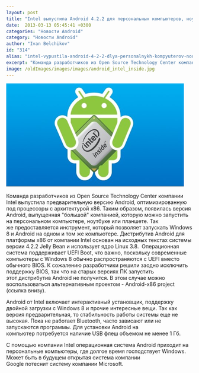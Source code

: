```yaml
---
layout: post
title: "Intel выпустила Android 4.2.2 для персональных компьютеров, ноутбуков и планшетов"
date:  2013-03-13 05:45:41 +0300
categories: "Новости Android"
category: "Новости Android"
author: "Ivan Belchikov"
id: "314"
alias: "intel-vypustila-android-4-2-2-dlya-personalnykh-kompyuterov-noutbukov-i-planshetov"
excerpt: "Команда разработчиков из Open Source Technology Center компании Intel выпустила предварительную версию Android, оптимизированную под процессоры с архитектурой x86. Таким образом, появилась версия Android, выпущенная большой компанией, которую можно запустить на персональном компьютере, ноутбуке или планшете. Так же предоставляется инструмент, который позволяет запускать Windows 8 и Android на одном и том же компьютере."
image: /oldImages/images/images/android_intel_inside.jpg
---
```

<img src="/oldImages/images/images/android_intel_inside.jpg" alt="Android x86" >

Команда разработчиков из Open Source Technology Center компании Intel выпустила предварительную версию Android, оптимизированную под процессоры с архитектурой x86. Таким образом, появилась версия Android, выпущенная "большой" компанией, которую можно запустить на персональном компьютере, ноутбуке или планшете. Так же предоставляется инструмент, который позволяет запускать Windows 8 и Android на одном и том же компьютере.
Дистрибутив Android для платформы x86 от компании Intel основан на исходных текстах системы версии 4.2.2 Jelly Bean и использует ядро Linux 3.8.  Операционная система поддерживает UEFI Boot, что важно, поскольку современные компьютеры с Windows 8 обычно распространяются с UEFI вместо обычного BIOS. К сожалению разработчики решили заодно исключить поддержку BIOS, так что на старых версиях ПК запустить этот дистрибутив Android не получится. В этом случае можно воспользоваться альтернативным проектом - Android-x86 project (ссылка внизу).

Android от Intel включает интерактивный установщик, поддержку двойной загрузки с Windows 8 и прочие интересные вещи. Так как версия предварительная, то стабильность работы системы еще не высокая. Пока не работает Bluetooth, часто зависают или не запускаются программы. Для установки Android на компьютер потребуется наличие USB флеш объемом не менее 1 Гб.

С помощью компании Intel операционная система Android приходит на персональные компьютеры, где долгое время господствует Windows. Может быть в будущем открытая система компании Google потеснит систему компании Microsoft.
